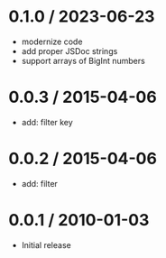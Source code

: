 
0.1.0 / 2023-06-23
==================

  * modernize code
  * add proper JSDoc strings
  * support arrays of BigInt numbers

0.0.3 / 2015-04-06
==================

  * add: filter key

0.0.2 / 2015-04-06
==================

  * add: filter

0.0.1 / 2010-01-03
==================

  * Initial release
